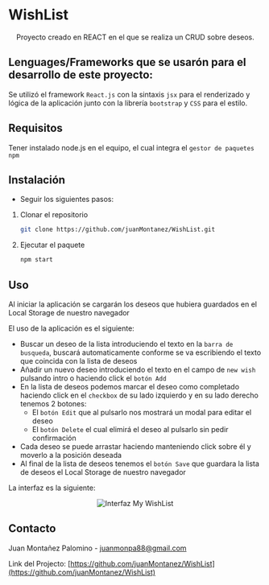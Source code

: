 # WishList
<p align="center">
    Proyecto creado en REACT en el que se realiza un CRUD sobre deseos.
    <br />
</p>

## Lenguages/Frameworks que se usarón para el desarrollo de este proyecto:
Se utilizó el framework `React.js` con la sintaxis `jsx` para el renderizado y lógica de la aplicación junto con la librería `bootstrap` y `CSS` para el estilo.

## Requisitos
Tener instalado node.js en el equipo, el cual integra el `gestor de paquetes npm`

## Instalación
* Seguir los siguientes pasos:

1. Clonar el repositorio
   ```sh
   git clone https://github.com/juanMontanez/WishList.git
   ```
2. Ejecutar el paquete 
   ```sh
   npm start
   ```
## Uso
Al iniciar la aplicación se cargarán los deseos que hubiera guardados en el Local Storage de nuestro navegador

El uso de la aplicación es el siguiente:

* Buscar un deseo de la lista introduciendo el texto en la `barra de busqueda`, buscará automaticamente conforme se va escribiendo el texto que coincida con la lista de deseos
* Añadir un nuevo deseo introduciendo el texto en el campo de `new wish` pulsando intro o haciendo click el `botón Add` 
* En la lista de deseos podemos marcar el deseo como completado haciendo click en el `checkbox` de su lado izquierdo y en su lado derecho tenemos 2 botones:
    * El `botón Edit` que al pulsarlo nos mostrará un modal para editar el deseo
    * El `botón Delete` el cual elimirá el deseo al pulsarlo sin pedir confirmación
* Cada deseo se puede arrastar haciendo manteniendo click sobre él y moverlo a la posición deseada 
* Al final de la lista de deseos tenemos el `botón Save` que guardara la lista de deseos el  Local Storage de nuestro navegador

La interfaz es la siguiente:

<p align="center">
  <img src="https://i.ibb.co/BCZ1RGs/My-Wish-List.jpg" title="Interfaz My WishList">
</p>

## Contacto

Juan Montañez Palomino - juanmonpa88@gmail.com

Link del Projecto: [https://github.com/juanMontanez/WishList](https://github.com/juanMontanez/WishList)
